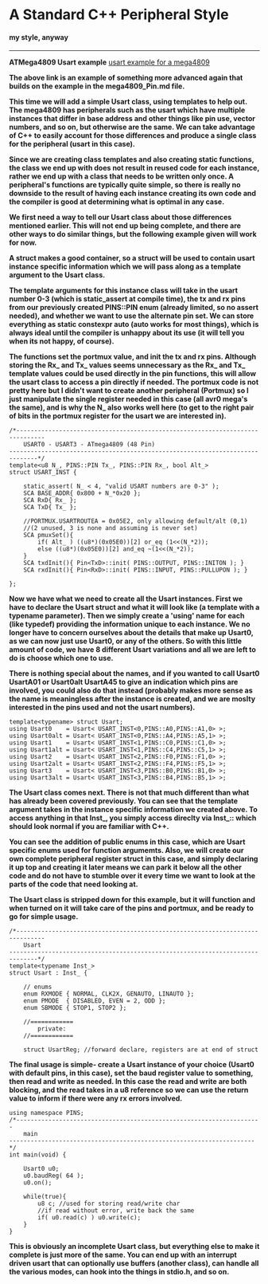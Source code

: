 # A Standard C++ Peripheral Style

#### my style, anyway
----------

**ATMega4809 Usart example**
[usart example for a mega4809](https://godbolt.org/z/bGv8ad)

**The above link is an example of something more advanced again that builds on the example in the mega4809_Pin.md file.**

**This time we will add a simple Usart class, using templates to help out. The mega4809 has peripherals such as the usart which have multiple instances that differ in base address and other things like pin use, vector numbers, and so on, but otherwise are the same. We can take advantage of C++ to easily account for those differences and produce a single class for the peripheral (usart in this case).**

**Since we are creating class templates and also creating static functions, the class we end up with does not result in reused code for each instance, rather we end up with a class that needs to be written only once. A peripheral's functions are typically quite simple, so there is really no downside to the result of having each instance creating its own code and the compiler is good at determining what is optimal in any case.**

**We first need a way to tell our Usart class about those differences mentioned earlier. This will not end up being complete, and there are other ways to do similar things, but the following example given will work for now.**

**A struct makes a good container, so a struct will be used to contain usart instance specific information which we will pass along as a template argument to the Usart class.**

**The template arguments for this instance class will take in the usart number 0-3 (which is static_assert at compile time), the tx and rx pins from our previously created PINS::PIN enum (already limited, so no assert needed), and whether we want to use the alternate pin set. We can store everything as static constexpr auto (auto works for most things), which is always ideal until the compiler is unhappy about its use (it will tell you when its not happy, of course).**

**The functions set the portmux value, and init the tx and rx pins. Although storing the Rx_ and Tx_ values seems unnecessary as the Rx_ and Tx_ template values could be used directly in the pin functions, this will allow the usart class to access a pin directly if needed. The portmux code is not pretty here but I didn't want to create another peripheral (Portmux) so I just manipulate the single register needed in this case (all avr0 mega's the same), and is why the N_ also works well here (to get to the right pair of bits in the portmux register for the usart we are interested in).**

```
/*------------------------------------------------------------------------------
    USART0 - USART3 - ATmega4809 (48 Pin)
------------------------------------------------------------------------------*/
template<u8 N_, PINS::PIN Tx_, PINS::PIN Rx_, bool Alt_>
struct USART_INST {
    
    static_assert( N_ < 4, "valid USART numbers are 0-3" );
    SCA BASE_ADDR{ 0x800 + N_*0x20 };
    SCA RxD{ Rx_ }; 
    SCA TxD{ Tx_ };

    //PORTMUX.USARTROUTEA = 0x05E2, only allowing default/alt (0,1)
    //(2 unused, 3 is none and assuming is never set)
    SCA pmuxSet(){
        if( Alt_ ) ((u8*)(0x05E0))[2] or_eq (1<<(N_*2));
        else ((u8*)(0x05E0))[2] and_eq ~(1<<(N_*2));
    }
    SCA txdInit(){ Pin<TxD>::init( PINS::OUTPUT, PINS::INITON ); }
    SCA rxdInit(){ Pin<RxD>::init( PINS::INPUT, PINS::PULLUPON ); }

};
```
**Now we have what we need to create all the Usart instances. First we have to declare the Usart struct and what it will look like (a template with a typename parameter). Then we simply create a 'using' name for each (like typedef) providing the information unique to each instance. We no longer have to concern ourselves about the details that make up Usart0, as we can now just use Usart0, or any of the others. So with this little amount of code, we have 8 different Usart variations and all we are left to do is choose which one to use.** 

**There is nothing special about the names, and if you wanted to call Usart0 UsartA01 or Usart0alt UsartA45 to give an indication which pins are involved, you could also do that instead (probably makes more sense as the name is meaningless after the instance is created, and we are moslty interested in the pins used and not the usart numbers).**

```
template<typename> struct Usart;
using Usart0    = Usart< USART_INST<0,PINS::A0,PINS::A1,0> >;
using Usart0alt = Usart< USART_INST<0,PINS::A4,PINS::A5,1> >;
using Usart1    = Usart< USART_INST<1,PINS::C0,PINS::C1,0> >;
using Usart1alt = Usart< USART_INST<1,PINS::C4,PINS::C5,1> >;
using Usart2    = Usart< USART_INST<2,PINS::F0,PINS::F1,0> >;
using Usart2alt = Usart< USART_INST<2,PINS::F4,PINS::F5,1> >;
using Usart3    = Usart< USART_INST<3,PINS::B0,PINS::B1,0> >;
using Usart3alt = Usart< USART_INST<3,PINS::B4,PINS::B5,1> >;
```

**The Usart class comes next. There is not that much different than what has already been covered previously. You can see that the template argument takes in the instance specific information we created above. To access anything in that Inst_, you simply access direclty via Inst_:: which should look normal if you are familiar with C++.**

**You can see the addition of public enums in this case, which are Usart specific enums used for function argumemts. Also, we will create our own complete peripheral register struct in this case, and simply declaring it up top and creating it later means we can park it below all the other code and do not have to stumble over it every time we want to look at the parts of the code that need looking at.**

**The Usart class is stripped down for this example, but it will function and when turned on it will take care of the pins and portmux, and be ready to go for simple usage.**
```
/*------------------------------------------------------------------------------
    Usart
------------------------------------------------------------------------------*/
template<typename Inst_>
struct Usart : Inst_ {

    // enums
    enum RXMODE { NORMAL, CLK2X, GENAUTO, LINAUTO };
    enum PMODE  { DISABLED, EVEN = 2, ODD };
    enum SBMODE { STOP1, STOP2 };

    //============
        private:
    //============

    struct UsartReg; //forward declare, registers are at end of struct
```

**The final usage is simple- create a Usart instance of your choice (Usart0 with default pins, in this case), set the baud register value to something, then read and write as needed. In this case the read and write are both blocking, and the read takes in a u8 reference so we can use the return value to inform if there were any rx errors involved.**

```
using namespace PINS;
/*---------------------------------------------------------------------
    main
---------------------------------------------------------------------*/
int main(void) {

    Usart0 u0;
    u0.baudReg( 64 );
    u0.on();

    while(true){
        u8 c; //used for storing read/write char
        //if read without error, write back the same
        if( u0.read(c) ) u0.write(c);
    }
}
```

**This is obviously an incomplete Usart class, but everything else to make it complete is just more of the same. You can end up with an interrupt driven usart that can optionally use buffers (another class), can handle all the various modes, can hook into the things in stdio.h, and so on.**
